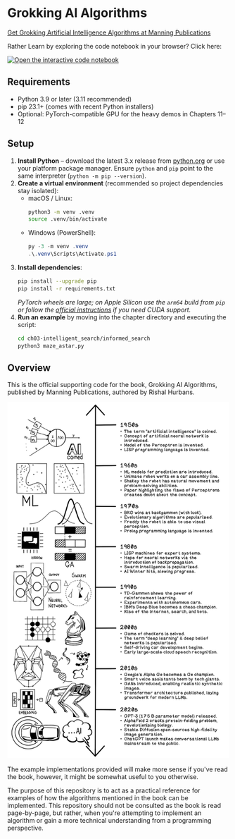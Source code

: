 # Grokking AI Algorithms

[Get Grokking Artificial Intelligence Algorithms at Manning Publications](https://www.manning.com/books/grokking-artificial-intelligence-algorithms?a_aid=gaia&a_bid=6a1b836a) 

Rather Learn by exploring the code notebook in your browser? Click here:

[![Open the interactive code notebook](https://colab.research.google.com/assets/colab-badge.svg)](https://colab.research.google.com/github/rishal-hurbans/Grokking-Artificial-Intelligence-Algorithms-Notebook/blob/main/Grokking_Artificial_Intelligence_Algorithms_Notebook.ipynb)

## Requirements
* Python 3.9 or later (3.11 recommended)
* pip 23.1+ (comes with recent Python installers)
* Optional: PyTorch-compatible GPU for the heavy demos in Chapters 11–12

## Setup
1. **Install Python** – download the latest 3.x release from [python.org](https://www.python.org/downloads/) or use your platform package manager. Ensure `python` and `pip` point to the same interpreter (`python -m pip --version`).
2. **Create a virtual environment** (recommended so project dependencies stay isolated):
   * macOS / Linux:
     ```bash
     python3 -m venv .venv
     source .venv/bin/activate
     ```
   * Windows (PowerShell):
     ```powershell
     py -3 -m venv .venv
     .\.venv\Scripts\Activate.ps1
     ```
3. **Install dependencies**:
   ```bash
   pip install --upgrade pip
   pip install -r requirements.txt
   ```
   *PyTorch wheels are large; on Apple Silicon use the `arm64` build from `pip` or follow the [official instructions](https://pytorch.org/get-started/locally/) if you need CUDA support.*
4. **Run an example** by moving into the chapter directory and executing the script:
   ```bash
   cd ch03-intelligent_search/informed_search
   python3 maze_astar.py
   ```

## Overview
This is the official supporting code for the book, Grokking AI Algorithms, published by Manning Publications, authored by Rishal Hurbans.

![History of AI](readme_assets/history_of_ai.png)

The example implementations provided will make more sense if you've read the book, however, it might be somewhat useful to you otherwise.

The purpose of this repository is to act as a practical reference for examples of how the algorithms mentioned in the book can be implemented.
This repository should not be consulted as the book is read page-by-page, but rather, when you're attempting to implement an algorithm or gain a more technical understanding from a programming perspective.

